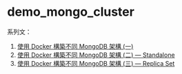 # demo_mongo_cluster
系列文：
1. [使用 Docker 構築不同 MongoDB 架構 (一)](http://bit.ly/2M9Vn5R)
1. [使用 Docker 構築不同 MongoDB 架構 (二) — Standalone](http://bit.ly/2piWJ54)
1. [使用 Docker 構築不同 MongoDB 架構 (三) — Replica Set](http://bit.ly/2Mfuq0f)
